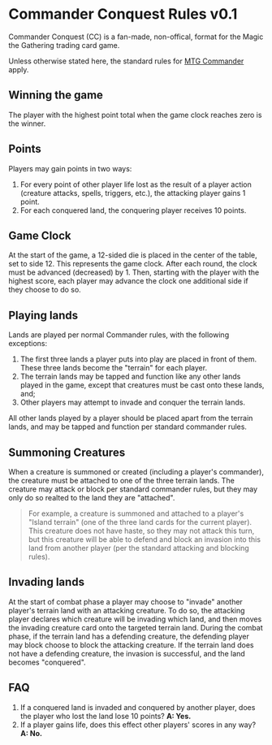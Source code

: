 # Commander Conquest Rules v0.1
Commander Conquest (CC) is a fan-made, non-offical, format for the Magic the Gathering trading card game. 

Unless otherwise stated here, the standard rules for [MTG Commander](https://mtg.fandom.com/wiki/Commander_(format)) apply.

## Winning the game
The player with the highest point total when the game clock reaches zero is the winner. 

## Points
Players may gain points in two ways:
1. For every point of other player life lost as the result of a player action (creature attacks, spells, triggers, etc.), the attacking player gains 1 point.
2. For each conquered land, the conquering player receives 10 points. 

## Game Clock
At the start of the game, a 12-sided die is placed in the center of the table, set to side 12. This represents the game clock. After each round, the clock must be advanced (decreased) by 1. Then, starting with the player with the highest score, each player may advance the clock one additional side if they choose to do so. 

## Playing lands
Lands are played per normal Commander rules, with the following exceptions:
1. The first three lands a player puts into play are placed in front of them. These three lands become the "terrain" for each player.
2. The terrain lands may be tapped and function like any other lands played in the game, except that creatures must be cast onto these lands, and;
3. Other players may attempt to invade and conquer the terrain lands.

All other lands played by a player should be placed apart from the terrain lands, and may be tapped and function per standard commander rules. 

## Summoning Creatures
When a creature is summoned or created (including a player's commander), the creature must be attached to one of the three terrain lands. The creature may attack or block per standard commander rules, but they may only do so realted to the land they are "attached". 
> For example, a creature is summoned and attached to a player's "Island terrain" (one of the three land cards for the current player). This creature does not have haste, so they may not attack this turn, but this creature will be able to defend and block an invasion into this land from another player (per the standard attacking and blocking rules).

## Invading lands
At the start of combat phase a player may choose to "invade" another player's terrain land with an attacking creature. To do so, the attacking player declares which creature will be invading which land, and then moves the invading creature card onto the targeted terrain land. During the combat phase, if the terrain land has a defending creature, the defending player may block choose to block the attacking creature. If the terrain land does not have a defending creature, the invasion is successful, and the land becomes "conquered". 

## FAQ
1. If a conquered land is invaded and conquered by another player, does the player who lost the land lose 10 points? **A: Yes.**
2. If a player gains life, does this effect other players' scores in any way? **A: No.**
